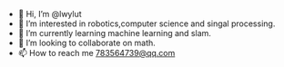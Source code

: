 - 👋 Hi, I’m @lwylut
- 👀 I’m interested in robotics,computer science and singal processing.
- 🌱 I’m currently learning machine learning and slam.
- 💞️ I’m looking to collaborate on math.
- 📫 How to reach me 783564739@qq.com

<!---
lwylut/lwylut is a ✨ special ✨ repository because its `README.md` (this file) appears on your GitHub profile.
You can click the Preview link to take a look at your changes.
--->
